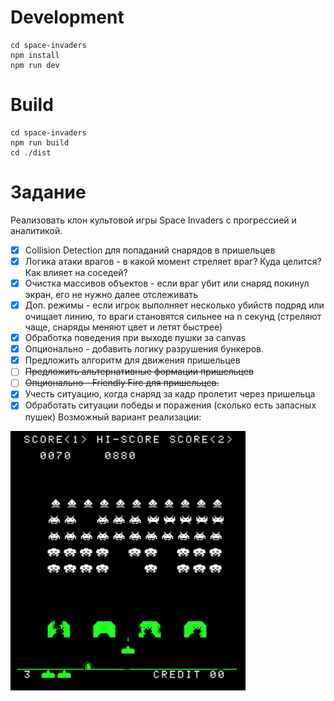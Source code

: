 # Development

```
cd space-invaders
npm install
npm run dev
```

# Build

```
cd space-invaders
npm run build
cd ./dist
```

# Задание
Реализовать клон культовой игры Space Invaders с прогрессией и аналитикой.

- [x] Collision Detection для попаданий снарядов в пришельцев
- [x] Логика атаки врагов - в какой момент стреляет враг? Куда целится? Как влияет на соседей?
- [x] Очистка массивов объектов - если враг убит или снаряд покинул экран, его не нужно далее отслеживать
- [x] Доп. режимы - если игрок выполняет несколько убийств подряд или очищает линию, то враги становятся сильнее на n секунд 
	(стреляют чаще, снаряды меняют цвет и летят быстрее)
- [x] Обработка поведения при выходе пушки за canvas
- [x] Опционально - добавить логику разрушения бункеров.
- [x] Предложить алгоритм для движения пришельцев
- [ ] ~~Предложить альтернативные формации пришельцев~~
- [ ] ~~Опционально - Friendly Fire для пришельцев.~~
- [x] Учесть ситуацию, когда снаряд за кадр пролетит через пришельца
- [x] Обработать ситуации победы и поражения (сколько есть запасных пушек)
Возможный вариант реализации:

![screenshot](public/legacy.png)

